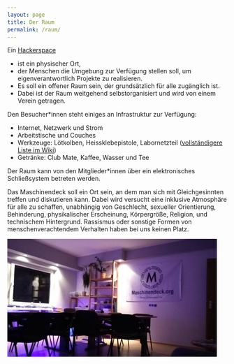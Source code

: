 ```yaml
---
layout: page
title: Der Raum
permalink: /raum/
---
```



<div class="container">
<div class="row">
<div class="col-md-8">

<p>
Ein <a href="https://de.wikipedia.org/wiki/Hackerspace" target="blank">Hackerspace</a>

<ul>
  <li>ist ein physischer Ort,</li>
  <li>der Menschen die Umgebung zur Verfügung stellen soll, um eigenverantwortlich Projekte zu realisieren.</li>
  <li>Es soll ein offener Raum sein, der grundsätzlich für alle zugänglich 
ist.</li>
  <li>Dabei ist der Raum weitgehend selbstorganisiert und wird von einem Verein getragen.</li>
</ul>
</p>

<p>
Den Besucher*innen steht einiges an Infrastruktur zur Verfügung:

<ul>
  <li>Internet, Netzwerk und Strom</li>
  <li>Arbeitstische und Couches</li>
  <li>Werkzeuge: Lötkolben, Heissklebepistole, Labornetzteil (<a href="http://wiki.maschinendeck.org/wiki/Der_Raum">vollständigere Liste im Wiki</a>)</li>
  <li>Getränke: Club Mate, Kaffee, Wasser und Tee</li>
</ul>

Der Raum kann von den Mitglieder*innen über ein elektronisches Schließsystem betreten werden.
</p>

<p>
Das Maschinendeck soll ein Ort sein, an dem man sich mit Gleichgesinnten treffen und diskutieren kann. Dabei wird versucht eine inklusive Atmosphäre für alle zu 
schaffen, unabhängig von Geschlecht, sexueller Orientierung, Behinderung, physikalischer Erscheinung, Körpergröße, Religion, und technischem Hintergrund.
Rassismus oder sonstige Formen von menschenverachtendem Verhalten haben bei uns keinen Platz.
</p>


</div>
</div>

<div class="row">
<div class="col-md-12">
<img src="/images/maschinendeck.jpg" />
</div>
</div>

</div>
